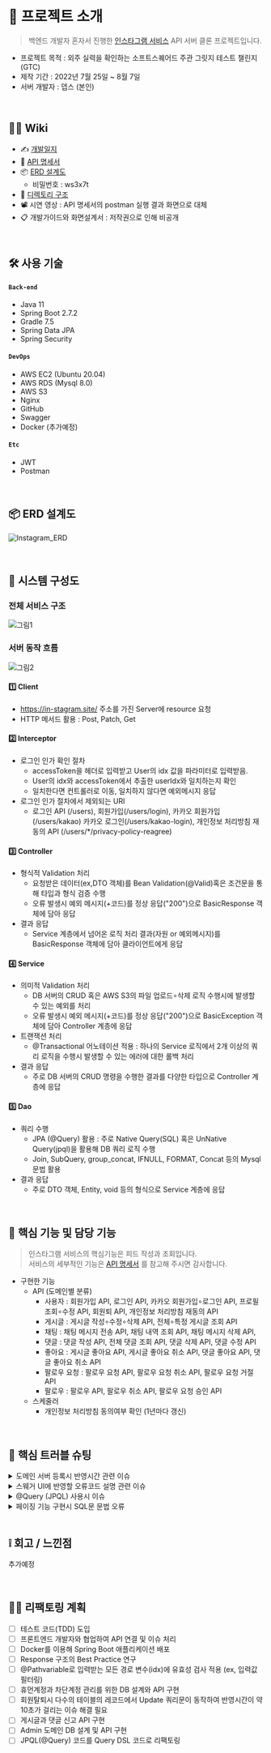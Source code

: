 
# 📝 프로젝트 소개
> 백엔드 개발자 혼자서 진행한 [인스타그램 서비스](https://www.instagram.com/) API 서버 클론 프로젝트입니다.  
- 프로젝트 목적 : 외주 실력을 확인하는 소프트스퀘어드 주관 그릿지 테스트 챌린지(GTC)
- 제작 기간 : 2022년 7월 25일 ~ 8월 7일 
- 서버 개발자 : 뎁스 (본인)

</br>

## 💁‍♂️ Wiki
- ✍ [개발일지](https://fir-lancer-6bb.notion.site/API-1d79c1f4fe524863a63ebfc4287dce9a)
- 📰 [API 명세서](https://www.notion.so/API-1d94156d9f984832ba21b023aa5716f1)
- 📦 [ERD 설계도](https://aquerytool.com/aquerymain/index/?rurl=b0f4f366-b187-4bed-b854-ea1b30aec38b)    
    - 비밀번호 : ws3x7t   
- 📁 [디렉토리 구조](https://github.com/gusdn7142/Instagram_Clone_Server/wiki/%F0%9F%93%81-Directory-Structure)
- 📽 시연 영상 : API 명세서의 postman 실행 결과 화면으로 대체  
- 📋️ 개발가이드와 화면설계서 : 저작권으로 인해 비공개

</br>

## 🛠 사용 기술
#### `Back-end`
  - Java 11
  - Spring Boot 2.7.2
  - Gradle 7.5
  - Spring Data JPA
  - Spring Security
#### `DevOps`  
  - AWS EC2 (Ubuntu 20.04)  
  - AWS RDS (Mysql 8.0)
  - AWS S3
  - Nginx
  - GitHub
  - Swagger
  - Docker (추가예정)

#### `Etc`  
  - JWT
  - Postman

</br>

## 📦 ERD 설계도
![Instagram_ERD](https://user-images.githubusercontent.com/62496215/183288506-76da300b-f533-4cfd-ae43-70c8a07cbfbf.png)



</br>




## 🔩 시스템 구성도
### 전체 서비스 구조  
![그림1](https://user-images.githubusercontent.com/62496215/183283405-5d94529a-8531-4041-bcf2-1c489c3142a0.png)

### 서버 동작 흐름  
![그림2](https://user-images.githubusercontent.com/62496215/183283787-7269efa6-aba1-455a-8945-315955fe3928.png)
#### 1️⃣ Client
- https://in-stagram.site/ 주소를 가진 Server에 resource 요청
- HTTP 메서드 활용 : Post, Patch, Get   
#### 2️⃣ Interceptor
- 로그인 인가 확인 절차
    - accessToken을 헤더로 입력받고 User의 idx 값을 파라미터로 입력받음.
    - User의 idx와 accessToken에서 추출한 userIdx와 일치하는지 확인
    - 일치한다면 컨트롤러로 이동, 일치하지 않다면 예외메시지 응답
- 로그인 인가 절차에서 제외되는 URI 
    - 로그인 API (/users), 회원가입(/users/login), 카카오 회원가입(/users/kakao) 카카오 로그인(/users/kakao-login), 개인정보 처리방침 재동의 API (/users/*/privacy-policy-reagree)

#### 3️⃣ Controller
- 형식적 Validation 처리
    - 요청받은 데이터(ex,DTO 객체)를 Bean Validation(@Valid)혹은 조건문을 통해 타입과 형식 검증 수행
    - 오류 발생시 예외 메시지(+코드)를 정상 응답("200")으로 BasicResponse 객체에 담아 응답
- 결과 응답
    - Service 계층에서 넘어온 로직 처리 결과(자원 or 예외메시지)를 BasicResponse 객체에 담아 클라이언트에게 응답 

#### 4️⃣ Service
- 의미적 Validation 처리
    - DB 서버의 CRUD 혹은 AWS S3의 파일 업로드∘삭제 로직 수행시에 발생할 수 있는 예외를 처리
    - 오류 발생시 예외 메시지(+코드)를 정상 응답("200")으로 BasicException 객체에 담아 Controller 계층에 응답 
- 트랜잭션 처리
    - @Transactional 어노테이션 적용 : 하나의 Service 로직에서 2개 이상의 쿼리 로직을 수행시 발생할 수 있는 에러에 대한 롤백 처리
- 결과 응답
    - 주로 DB 서버의 CRUD 명령을 수행한 결과를 다양한 타입으로 Controller 계층에 응답

#### 5️⃣ Dao
- 쿼리 수행 
    - JPA (@Query) 활용 : 주로 Native Query(SQL) 혹은 UnNative Query(jpql)을 활용해 DB 쿼리 로직 수행 
    - Join, SubQuery, group_concat, IFNULL, FORMAT, Concat 등의 Mysql 문법 활용
- 결과 응답
    - 주로 DTO 객체, Entity, void 등의 형식으로 Service 계층에 응답

</br>


## 🔎 핵심 기능 및 담당 기능

>인스타그램 서비스의 핵심기능은 피드 작성과 조회입니다.  
>서비스의 세부적인 기능은 [API 명세서](https://www.notion.so/API-1d94156d9f984832ba21b023aa5716f1) 를 참고해 주시면 감사합니다.   
- 구현한 기능  
  - API  (도메인별 분류)
    - 사용자 : 회원가입 API, 로그인 API, 카카오 회원가입∘로그인 API, 프로필 조회∘수정 API, 회원퇴 API, 개인정보 처리방침 재동의 API
    - 게시글 : 게시글 작성∘수정∘삭제 API, 전체∘특정 게시글 조회 API
    - 채팅 : 채팅 메시지 전송 API, 채팅 내역 조회 API, 채팅 메시지 삭제 API,
    - 댓글 : 댓글 작성 API, 전체 댓글 조회 API, 댓글 삭제 API, 댓글 수정 API
    - 좋아요 : 게시글 좋아요 API, 게시글 좋아요 취소 API, 댓글 좋아요 API, 댓글 좋아요 취소 API 
    - 팔로우 요청 : 팔로우 요청 API, 팔로우 요청 취소 API, 팔로우 요청 거절 API
    - 팔로우 : 팔로우 API, 팔로우 취소 API, 팔로우 요청 승인 API
  - 스케줄러 
    - 개인정보 처리방침 동의여부 확인 (1년마다 갱신)

</br>

## 🌟 핵심 트러블 슈팅
<details>
<summary>도메인 서버 등록시 반영시간 관련 이슈</summary>
<div markdown="1">

- **Issue** :  도메인(https://in-stagram.site)을 구입 후 EC2의 공인 IP를 연결해 주었는데, 서버가 응답하지 않습니다.
- **Problem** : 공인 ip와 도메인간의 연결은 되었는데, 아직 도메인 주소 활성화가 되지 않아서 그런것 같습니다.
- **Solution** : 5시간 정도 기다린 후 도메인(https://in-stagram.site)이 연결되어 nignx 웹서버의 default 화면을 볼 수 있었습니다.
  
</div>
</details>

<details>
<summary> 스웨거 UI에 반영할 오류코드 설명 관련 이슈 </summary>
<div markdown="1">

- **Issue & Problem** : Status Code가 200일때 정상응답과 에러응답 설명을 같이 표기해야 하기 때문에 스웨거로 클라이언트와 협업시 불편을 겪을것을 예상되었습니다. 
![Swegger Error UI](https://user-images.githubusercontent.com/62496215/184532374-17cebd34-13b4-48f0-8693-160cad58673e.png)
- **Solution** : 이 프로젝트에서는 스웨거 대신 노션을 API 명세서로 활용하는것으로 대체

</div>
</details>


<details>
<summary>  @Query (JPQL) 사용시 이슈 </summary>
<div markdown="1">

- **Issue** : JPQL에서 group_concat()과 Select() 서브 쿼리문을 사용시 오류 발생 
- **Problem** : RDB 제약으로 컬렉션 형태로 엔티티가 저장이 되어 있지 않기 때문에 group_concat()이 동작하지 않고 서브쿼리 또한 엔티티 기반의 JPQL에서는 동작하지 않습니다. 
- **Solution** : JPQL을 사용해 해당 쿼리를 조회하려면  @ElementCollection 과 @Subselect 사용이 필요하다는 것을 깨달았지만, 불필요하게 코드가 길어질 수 있고 유지보수에 어려움이 있을수 있다고 판단하였습니다. 그래서 NativeQuery (SQL)를 사용했지만,  컴파일 시점에 오류를 찾을수 없는 단점이 있기 때문에 추후에 QueryDsl 도입을 고려중 입니다.
  
</div>
</details>



<details>
<summary>  페이징 기능 구현시 SQL문 문법 오류 </summary>
<div markdown="1">

- **Issue** : 아래의 페이징 쿼리 실행시 "Could not locate named parameter [size]" 오류 발생
    
- **Problem** : @Query(Native SQL)로 쿼리문 작성시 마지막에 입력받은 size 변수를 매핑하는 과정에서 세미콜론(;)으로 인해 오류가 발생하였습니다.
```sql
    @Query(value="select u.idx writerIdx,\n" +
            "       u.nick_name writerNickName,\n" +
            "       u.image image,\n" +
            "       p.idx postIdx,\n" +
            "       p.content postContent,\n" +
            "       case when timestampdiff(second , p.updated_at, current_timestamp) <60\n" +
            "           then concat(timestampdiff(second, p.updated_at, current_timestamp),'초 전')\n" +
            "\n" +
            "           when timestampdiff(minute , p.updated_at, current_timestamp) <60\n" +
            "           then concat(timestampdiff(minute, p.updated_at, current_timestamp),'분 전')\n" +
            "\n" +
            "           when timestampdiff(hour , p.updated_at, current_timestamp) <24\n" +
            "           then concat(timestampdiff(hour, p.updated_at, current_timestamp),'시간 전')\n" +
            "\n" +
            "           when timestampdiff(day , p.updated_at, current_timestamp) < 30\n" +
            "           then concat(timestampdiff(day, p.updated_at, current_timestamp),'일 전')\n" +
            "\n" +
            "           when timestampdiff(month , p.updated_at, current_timestamp) < 12\n" +
            "           then concat(timestampdiff(month, p.updated_at, current_timestamp),'개월 전')\n" +
            "\n" +
            "           else concat(timestampdiff(year , p.updated_at, current_timestamp), '년 전')\n" +
            "       end postCreatedDate,\n" +
            "       group_concat(pi.idx) postImageIdx,\n" +
            "       group_concat(pi.image) postimage,\n" +
            "       group_concat(pi.image_number) postImageNumber\n" +
            "\n" +
            "from (select idx, content, updated_at ,user_idx from post where status ='ACTIVE') p\n" +
            "    join (select idx, image,image_number, post_idx from post_image where status ='ACTIVE') pi\n" +
            "    on p.idx = pi.post_idx\n" +
            "    join (select idx, nick_name, image from user where status ='ACTIVE') u\n" +
            "    on p.user_idx = u.idx\n" +
            "group by p.idx having p.idx < :pageIndex\n" +
            "order by p.idx DESC limit :size;", nativeQuery = true)   //size 바로 뒤의 세미콜론으로 인해 쿼리문 오류발생
    List<GetPostsRes> getPosts(@Param("pageIndex") Long pageIndex, @Param("size") int size);
```        
- **Solution** : 세미콜론(;)을 제거하면 해결이 되지만, jpa에서 Pageable 인터페이스를 지원해 주기 때문에 이를 활용해 페이징 기능을 구현하였습니다. (쿼리문 마지막에 limit offset(pageIndex*size), size 형식으로 pageIndex와 size가 자동 매핑됩니다.)
```sql
    @Query(value="select u.idx writerIdx,\n" +
            "       u.nick_name writerNickName,\n" +
            "       u.image writerImage,\n" +
            "       p.idx postIdx,\n" +
            "       p.content postContent,\n" +
            "       case when timestampdiff(second , p.updated_at, current_timestamp) <60\n" +
            "           then concat(timestampdiff(second, p.updated_at, current_timestamp),'초 전')\n" +
            "\n" +
            "           when timestampdiff(minute , p.updated_at, current_timestamp) <60\n" +
            "           then concat(timestampdiff(minute, p.updated_at, current_timestamp),'분 전')\n" +
            "\n" +
            "           when timestampdiff(hour , p.updated_at, current_timestamp) <24\n" +
            "           then concat(timestampdiff(hour, p.updated_at, current_timestamp),'시간 전')\n" +
            "\n" +
            "           when timestampdiff(day , p.updated_at, current_timestamp) < 30\n" +
            "           then concat(timestampdiff(day, p.updated_at, current_timestamp),'일 전')\n" +
            "\n" +
            "           when timestampdiff(month , p.updated_at, current_timestamp) < 12\n" +
            "           then concat(timestampdiff(month, p.updated_at, current_timestamp),'개월 전')\n" +
            "\n" +
            "           else concat(timestampdiff(year , p.updated_at, current_timestamp), '년 전')\n" +
            "       end postCreatedDate,\n" +
            "       group_concat(pi.idx) postImageIdx,\n" +
            "       group_concat(pi.image) postimage,\n" +
            "       group_concat(pi.image_number) postImageNumber,\n" +
            "       CONCAT(IFNULL(FORMAT(pl.postLikeCount,0),0),'개') as postLikeCount,\n" +
            "       CONCAT(IFNULL(FORMAT(c.commentCount,0),0),'개') as commentCount,\n" +
            "       IFNULL(pl2.likeClickStatus,'INACTIVE') as likeClickStatus\n" +
            "\n" +
            "from (select idx, content, updated_at ,user_idx from post where status ='ACTIVE') p\n" +
            "    left join (select idx, image,image_number, post_idx from post_image where status ='ACTIVE') pi\n" +
            "    on p.idx = pi.post_idx\n" +
            "    join (select idx, nick_name, image from user where status ='ACTIVE') u\n" +
            "    on p.user_idx = u.idx\n" +
            "    left join (select post_idx, count(post_idx) as postLikeCount from post_like where status = 'ACTIVE' group by post_idx) pl\n" +
            "    on p.idx = pl.post_idx\n" +
            "    left join(select post_idx, count(post_idx) as commentCount from comment where status='ACTIVE' group by post_idx) c\n" +
            "    on p.idx = c.post_idx\n" +
            "    left join (select post_idx, 'ACTIVE' as likeClickStatus from post_like where user_idx = :userIdx) pl2\n" +
            "    on p.idx = pl2.post_idx\n" +
            "group by p.idx\n" +
            "order by p.idx DESC", nativeQuery = true)
    List<GetPostsRes> getPosts(Pageable pageable, @Param("userIdx") Long userIdx);
```    
</div>
</details>



</br>

## ❕ 회고 / 느낀점
추가예정

                
                
                
</br>

## 👩‍💻 리팩토링 계획
- [ ] 테스트 코드(TDD) 도입
- [ ] 프론트엔드 개발자와 협업하여 API 연결 및 이슈 처리
- [ ] Docker를 이용해 Spring Boot 애플리케이션 배포
- [ ] Response 구조의 Best Practice 연구  
- [ ] @Pathvariable로 입력받는 모든 경로 변수(idx)에 유효성 검사 적용 (ex, 입력값 필터링)
- [ ] 휴먼계정과 차단계정 관리를 위한 DB 설계와 API 구현 
- [ ] 회원탈퇴시 다수의 테이블의 레코드에서 Update 쿼리문이 동작하여 반영시간이 약 10초가 걸리는 이슈 해결 필요  
- [ ] 게시글과 댓글 신고 API 구현
- [ ] Admin 도메인 DB 설계 및 API 구현
- [ ] JPQL(@Query) 코드를 Query DSL 코드로 리팩토링  
